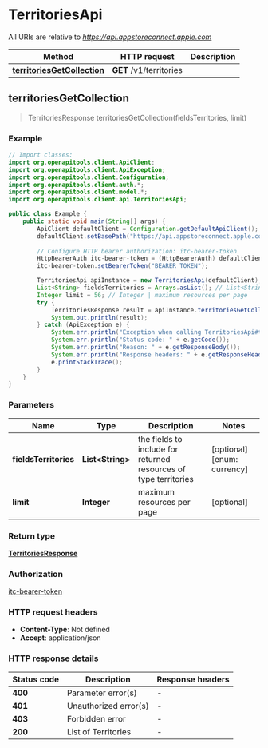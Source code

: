 # TerritoriesApi

All URIs are relative to *https://api.appstoreconnect.apple.com*

| Method | HTTP request | Description |
|------------- | ------------- | -------------|
| [**territoriesGetCollection**](TerritoriesApi.md#territoriesGetCollection) | **GET** /v1/territories |  |



## territoriesGetCollection

> TerritoriesResponse territoriesGetCollection(fieldsTerritories, limit)



### Example

```java
// Import classes:
import org.openapitools.client.ApiClient;
import org.openapitools.client.ApiException;
import org.openapitools.client.Configuration;
import org.openapitools.client.auth.*;
import org.openapitools.client.model.*;
import org.openapitools.client.api.TerritoriesApi;

public class Example {
    public static void main(String[] args) {
        ApiClient defaultClient = Configuration.getDefaultApiClient();
        defaultClient.setBasePath("https://api.appstoreconnect.apple.com");
        
        // Configure HTTP bearer authorization: itc-bearer-token
        HttpBearerAuth itc-bearer-token = (HttpBearerAuth) defaultClient.getAuthentication("itc-bearer-token");
        itc-bearer-token.setBearerToken("BEARER TOKEN");

        TerritoriesApi apiInstance = new TerritoriesApi(defaultClient);
        List<String> fieldsTerritories = Arrays.asList(); // List<String> | the fields to include for returned resources of type territories
        Integer limit = 56; // Integer | maximum resources per page
        try {
            TerritoriesResponse result = apiInstance.territoriesGetCollection(fieldsTerritories, limit);
            System.out.println(result);
        } catch (ApiException e) {
            System.err.println("Exception when calling TerritoriesApi#territoriesGetCollection");
            System.err.println("Status code: " + e.getCode());
            System.err.println("Reason: " + e.getResponseBody());
            System.err.println("Response headers: " + e.getResponseHeaders());
            e.printStackTrace();
        }
    }
}
```

### Parameters


| Name | Type | Description  | Notes |
|------------- | ------------- | ------------- | -------------|
| **fieldsTerritories** | **List&lt;String&gt;**| the fields to include for returned resources of type territories | [optional] [enum: currency] |
| **limit** | **Integer**| maximum resources per page | [optional] |

### Return type

[**TerritoriesResponse**](TerritoriesResponse.md)

### Authorization

[itc-bearer-token](../README.md#itc-bearer-token)

### HTTP request headers

- **Content-Type**: Not defined
- **Accept**: application/json

### HTTP response details
| Status code | Description | Response headers |
|-------------|-------------|------------------|
| **400** | Parameter error(s) |  -  |
| **401** | Unauthorized error(s) |  -  |
| **403** | Forbidden error |  -  |
| **200** | List of Territories |  -  |

